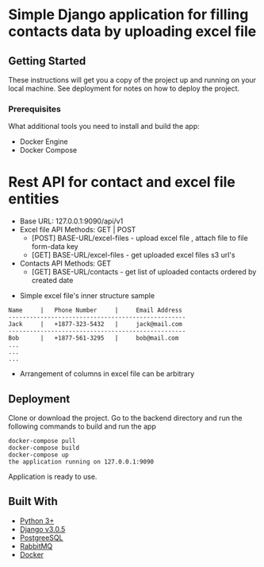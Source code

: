 # Simple Django application for filling contacts data by uploading excel file
## Getting Started
These instructions will get you a copy of the project up and running on your local machine. See deployment for notes on how to deploy the project.
### Prerequisites
What additional tools you need to install and build the app:
* Docker Engine
* Docker Compose
# Rest API for contact and excel file entities
  - Base URL: 127.0.0.1:9090/api/v1
  - Excel file API Methods: GET | POST 
    - [POST] BASE-URL/excel-files - upload excel file , attach file to file form-data key
    - [GET]  BASE-URL/excel-files - get uploaded excel files s3 url's 
  - Contacts API Methods: GET
    - [GET]  BASE-URL/contacts - get list of uploaded contacts ordered by created date

* Simple excel file's inner structure sample
```
Name     |   Phone Number     |     Email Address
--------------------------------------------------
Jack     |   +1877-323-5432   |     jack@mail.com
--------------------------------------------------
Bob      |   +1877-561-3295   |     bob@mail.com
...
...
...
```
* Arrangement of columns in excel file can be arbitrary

## Deployment

Clone or download the project. Go to the backend directory and run the following commands to build and run the app
```
docker-compose pull
docker-compose build
docker-compose up
the application running on 127.0.0.1:9090
```
Application is ready to use.

## Built With
* [Python 3+](https://docs.python.org/3/)
* [Django v3.0.5](https://www.djangoproject.com/)
* [PostgreeSQL](https://www.postgresql.org/)
* [RabbitMQ](https://www.rabbitmq.com/)
* [Docker](https://www.docker.com/)

